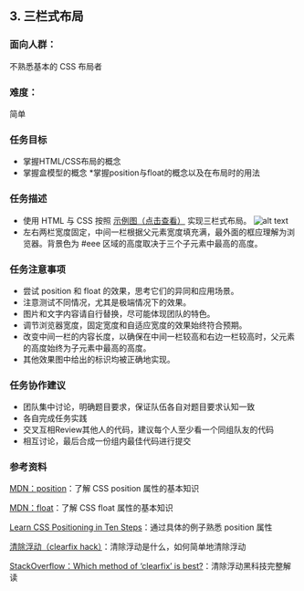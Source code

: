 ## 3. 三栏式布局
### 面向人群：
不熟悉基本的 CSS 布局者

### 难度：
简单

### 任务目标
* 掌握HTML/CSS布局的概念
* 掌握盒模型的概念
*掌握position与float的概念以及在布局时的用法

### 任务描述
* 使用 HTML 与 CSS 按照 [示例图（点击查看）](http://7xrp04.com1.z0.glb.clouddn.com/task_1_3_1.png) 实现三栏式布局。
![alt text](http://7xrp04.com1.z0.glb.clouddn.com/task_1_3_1.png "三栏式布局")
* 左右两栏宽度固定，中间一栏根据父元素宽度填充满，最外面的框应理解为浏览器。背景色为 #eee 区域的高度取决于三个子元素中最高的高度。

### 任务注意事项
* 尝试 position 和 float 的效果，思考它们的异同和应用场景。
* 注意测试不同情况，尤其是极端情况下的效果。
* 图片和文字内容请自行替换，尽可能体现团队的特色。
* 调节浏览器宽度，固定宽度和自适应宽度的效果始终符合预期。
* 改变中间一栏的内容长度，以确保在中间一栏较高和右边一栏较高时，父元素的高度始终为子元素中最高的高度。
* 其他效果图中给出的标识均被正确地实现。

### 任务协作建议
* 团队集中讨论，明确题目要求，保证队伍各自对题目要求认知一致
* 各自完成任务实践
* 交叉互相Review其他人的代码，建议每个人至少看一个同组队友的代码
* 相互讨论，最后合成一份组内最佳代码进行提交

### 参考资料
[MDN：position](https://developer.mozilla.org/zh-CN/docs/Web/CSS/position)：了解 CSS position 属性的基本知识

[MDN：float](https://developer.mozilla.org/en-US/docs/Web/CSS/float)：了解 CSS float 属性的基本知识

[Learn CSS Positioning in Ten Steps](http://www.barelyfitz.com/screencast/html-training/css/positioning/)：通过具体的例子熟悉 position 属性

[清除浮动（clearfix hack）](http://learnlayout.com/clearfix.html)：清除浮动是什么，如何简单地清除浮动

[StackOverflow：Which method of ‘clearfix’ is best?](http://stackoverflow.com/questions/211383/which-method-of-clearfix-is-best)：清除浮动黑科技完整解读
